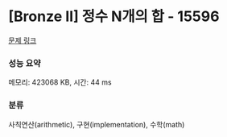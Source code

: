 # [Bronze II] 정수 N개의 합 - 15596 

[문제 링크](https://www.acmicpc.net/problem/15596) 

### 성능 요약

메모리: 423068 KB, 시간: 44 ms

### 분류

사칙연산(arithmetic), 구현(implementation), 수학(math)

